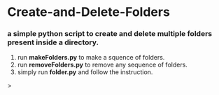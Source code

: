 <h1>Create-and-Delete-Folders</h1>
<h3>a simple python script to create and delete multiple folders present inside a directory.</h3>

<ol>
	<li>run <b>makeFolders.py</b> to make a squence of folders.</li>
	<li>run <b>removeFolders.py</b> to remove any sequence of folders.</li>
	<li>simply run <b>folder.py</b> and follow the instruction.</li>
</ol>>
